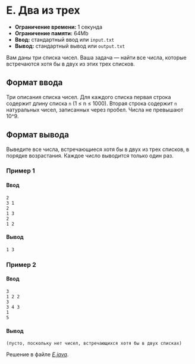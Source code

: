 # E. Два из трех

- **Ограничение времени:** 1 секунда
- **Ограничение памяти:** 64Mb
- **Ввод:** стандартный ввод или `input.txt`
- **Вывод:** стандартный вывод или `output.txt`

Вам даны три списка чисел. Ваша задача — найти все числа, которые встречаются хотя бы в двух из этих трех списков.

## Формат ввода

Три описания списка чисел. Для каждого списка первая строка содержит длину списка `n` (1 ≤ n ≤ 1000). Вторая строка содержит `n` натуральных чисел, записанных через пробел. Числа не превышают 10^9.

## Формат вывода

Выведите все числа, встречающиеся хотя бы в двух из трех списков, в порядке возрастания. Каждое число выводится только один раз.

### Пример 1

#### Ввод

```
2
3 1
2
1 3
2
1 2
```

#### Вывод

```
1 3
```

### Пример 2

#### Ввод

```
3
1 2 2
3
3 4 3
1
5
```

#### Вывод

```
(пусто, поскольку нет чисел, встречающихся хотя бы в двух списках)
```

Решение в файле [*E.java*](E.java).